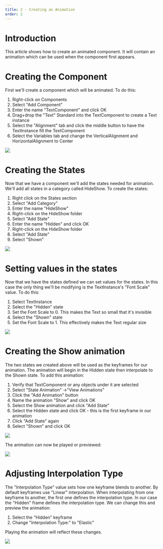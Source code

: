 ```yaml
---
title: 2 - Creating an Animation
order: 2
---
```


# Introduction

This article shows how to create an animated component.  It will contain an animation which can be used when the component first appears.

# Creating the Component

First we'll create a component which will be animated.  To do this:

1. Right-click on Components
1. Select "Add Component"
1. Enter the name "TextComponent" and click OK
1. Drag+drop the "Text" Standard into the TextComponent to create a Text instance
1. Select the "Alignment" tab and click the middle button to have the TextInstance fill the TextComponent
1. Select the Variables tab and change the VerticalAlignment and HorizontalAlignment to Center

![](CreatingAnimationCreateComponent.gif)

# Creating the States

Now that we have a component we'll add the states needed for animation.  We'll add all states in a category called HideShow.  To create the states:

1. Right click on the States section
1. Select "Add Category"
1. Enter the name "HideShow"
1. Right-click on the HideShow folder
1. Select "Add State"
1. Enter the name "Hidden" and click OK
1. Right-click on the HideShow folder
1. Select "Add State"
1. Select "Shown"

![](AddHideShowStates.gif)

# Setting values in the states

Now that we have the states defined we can set values for the states.  In this case the only thing we'll be modifying is the TextInstance's "Font Scale" value.  To do this:

1. Select TextInstance
1. Select the "Hidden" state
1. Set the Font Scale to 0.  This makes the Text so small that it's invisible
1. Select the "Shown" state
1. Set the Font Scale to 1.  This effectively makes the Text regular size

![](SetFontScale.gif)

# Creating the Show animation

The two states we created above will be used as the keyframes for our animation.  The animation will begin in the Hidden state then interpolate to the Shown state.  To add this animation:

1. Verify that TextComponent or any objects under it are selected
1. Select "State Animation" ->"View Animations"
1. Click the "Add Animation" button
1. Name the animation "Show" and click OK
1. Select the Show animation and click "Add State"
1. Select the Hidden state and click OK - this is the first keyframe in our animation
1. Click "Add State" again
1. Select "Shown" and click OK

![](AddShowAnimation.gif)

The animation can now be played or previewed:

![](PreviewAnimation1.gif)

# Adjusting Interpolation Type

The "Interpolation Type" value sets how one keyframe blends to another. By default keyframes use "Linear" interpolation.  When interpolating from one keyframe to another, the first one defines the interpolation type.  In our case the "Hidden" frame defines the interpolation type.  We can change this and preview the animation:

1. Select the "Hidden" keyframe
1. Change "Interpolation Type:" to "Elastic"

Playing the animation will reflect these changes.

![](ElasticAnimation.gif)